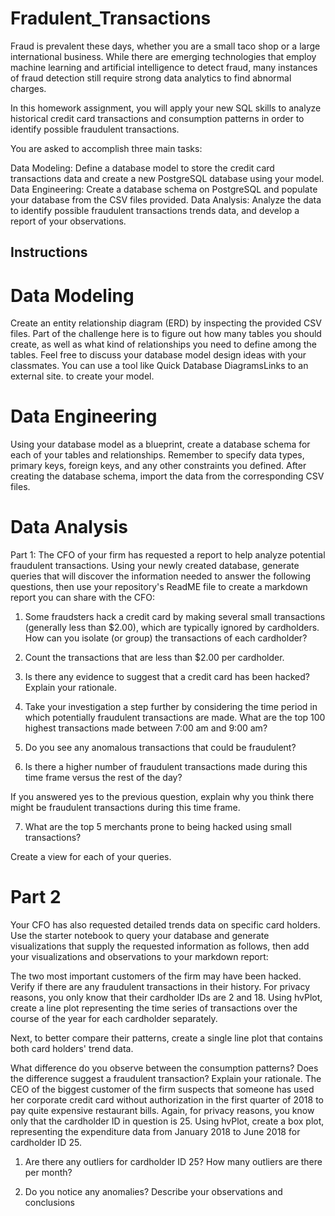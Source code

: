# Fradulent_Transactions

Fraud is prevalent these days, whether you are a small taco shop or a large international business. While there are emerging technologies that employ machine learning and artificial intelligence to detect fraud, many instances of fraud detection still require strong data analytics to find abnormal charges.

In this homework assignment, you will apply your new SQL skills to analyze historical credit card transactions and consumption patterns in order to identify possible fraudulent transactions.

You are asked to accomplish three main tasks:

Data Modeling: Define a database model to store the credit card transactions data and create a new PostgreSQL database using your model.
Data Engineering: Create a database schema on PostgreSQL and populate your database from the CSV files provided.
Data Analysis: Analyze the data to identify possible fraudulent transactions trends data, and develop a report of your observations.
 
## Instructions
# Data Modeling
Create an entity relationship diagram (ERD) by inspecting the provided CSV files. Part of the challenge here is to figure out how many tables you should create, as well as what kind of relationships you need to define among the tables. Feel free to discuss your database model design ideas with your classmates. You can use a tool like Quick Database DiagramsLinks to an external site. to create your model.


# Data Engineering
Using your database model as a blueprint, create a database schema for each of your tables and relationships. Remember to specify data types, primary keys, foreign keys, and any other constraints you defined. After creating the database schema, import the data from the corresponding CSV files.

# Data Analysis
Part 1:
The CFO of your firm has requested a report to help analyze potential fraudulent transactions. Using your newly created database, generate queries that will discover the information needed to answer the following questions, then use your repository's ReadME file to create a markdown report you can share with the CFO:

1. Some fraudsters hack a credit card by making several small transactions (generally less than $2.00), which are typically ignored by cardholders.
How can you isolate (or group) the transactions of each cardholder?

2. Count the transactions that are less than $2.00 per cardholder.

3. Is there any evidence to suggest that a credit card has been hacked? Explain your rationale.

4. Take your investigation a step further by considering the time period in which potentially fraudulent transactions are made.
What are the top 100 highest transactions made between 7:00 am and 9:00 am?

5. Do you see any anomalous transactions that could be fraudulent?

6. Is there a higher number of fraudulent transactions made during this time frame versus the rest of the day?

If you answered yes to the previous question, explain why you think there might be fraudulent transactions during this time frame.

7. What are the top 5 merchants prone to being hacked using small transactions?


Create a view for each of your queries.

# Part 2
Your CFO has also requested detailed trends data on specific card holders. Use the starter notebook to query your database and generate visualizations that supply the requested information as follows, then add your visualizations and observations to your markdown report:

The two most important customers of the firm may have been hacked. Verify if there are any fraudulent transactions in their history. For privacy reasons, you only know that their cardholder IDs are 2 and 18.
Using hvPlot, create a line plot representing the time series of transactions over the course of the year for each cardholder separately.

Next, to better compare their patterns, create a single line plot that contains both card holders' trend data.

What difference do you observe between the consumption patterns? Does the difference suggest a fraudulent transaction? Explain your rationale.
The CEO of the biggest customer of the firm suspects that someone has used her corporate credit card without authorization in the first quarter of 2018 to pay quite expensive restaurant bills. Again, for privacy reasons, you know only that the cardholder ID in question is 25.
Using hvPlot, create a box plot, representing the expenditure data from January 2018 to June 2018 for cardholder ID 25.

1. Are there any outliers for cardholder ID 25? How many outliers are there per month?

2. Do you notice any anomalies? Describe your observations and conclusions

